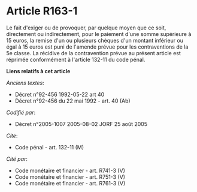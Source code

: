 # Article R163-1

Le fait d'exiger ou de provoquer, par quelque moyen que ce soit, directement ou indirectement, pour le paiement d'une somme
supérieure à 15 euros, la remise d'un ou plusieurs chèques d'un montant inférieur ou égal à 15 euros est puni de l'amende
prévue pour les contraventions de la 5e classe. La récidive de la contravention prévue au présent article est réprimée
conformément à l'article 132-11 du code pénal.

**Liens relatifs à cet article**

_Anciens textes_:

  - Décret n°92-456 1992-05-22 art 40
  - Décret n°92-456 du 22 mai 1992 - art. 40 (Ab)

_Codifié par_:

  - Décret n°2005-1007 2005-08-02 JORF 25 août 2005

_Cite_:

  - Code pénal - art. 132-11 (M)

_Cité par_:

  - Code monétaire et financier - art. R741-3 (V)
  - Code monétaire et financier - art. R751-3 (V)
  - Code monétaire et financier - art. R761-3 (V)
